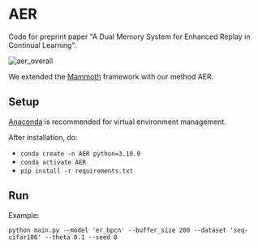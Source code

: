 # AER

Code for preprint paper "A Dual Memory System for Enhanced Replay in Continual Learning".

![aer_overall](https://github.com/AlexQilong/AER/assets/108171769/7216d299-ab74-43b3-a3f6-a092e23335a0)

We extended the [Mammoth](https://github.com/aimagelab/mammoth) framework with our method AER.

## Setup

[Anaconda](https://www.anaconda.com/download) is recommended for virtual environment management.

After installation, do:
+ `conda create -n AER python=3.10.0`
+ `conda activate AER`
+ `pip install -r requirements.txt`

## Run

Example:

`python main.py --model 'er_bpcn' --buffer_size 200 --dataset 'seq-cifar100' --theta 0.1 --seed 0`
